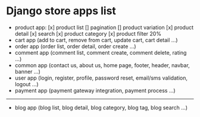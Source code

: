 # Django store apps list

* product app:
    [x] product list
    [] pagination
    [] product variation
    [x] product detail
    [x] search
    [x] product category
    [x] product filter 20%
* cart app (add to cart, remove from cart, update cart, cart detail ...)
* order app (order list, order detail, order create ...)
* comment app (comment list, comment create, comment delete, rating ...)
* common app (contact us, about us, home page, footer, header, navbar, banner ...)
* user app (login, register, profile, password reset, email/sms validation, logout ...)
* payment app (payment gateway integration, payment process ...)
 ---
* blog app (blog list, blog detail, blog category, blog tag, blog search ...)
